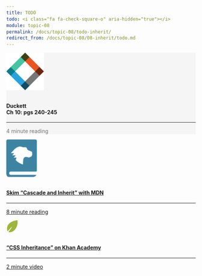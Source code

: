 ```yaml
---
title: TODO
todo: <i class="fa fa-check-square-o" aria-hidden="true"></i>
module: topic-08
permalink: /docs/topic-08/todo-inherit/
redirect_from: /docs/topic-08/08-inherit/todo.md
---
```


<div class="row text-center">
  <div class="col-lg-4">
    <div class="bs-component">
      <div class="list-group">
        <div class="list-group-item" style="background-color: #F5F5F5">
          <img src="../img/hw-icon-duckett.svg" style="max-height: 100px; margin: auto; margin-bottom: 10px;" />
          <h4 class="list-group-item-heading">Duckett<br />Ch 10: pgs 240-245</h4>
          <hr>
          <p class="list-group-item-text" style="color: #777;"><i class="fa fa-clock-o" aria-hidden="true"></i> 4 minute reading</p>
        </div>
      </div>
    </div>
  </div>
  <div class="col-lg-4">
    <div class="bs-component">
      <div class="list-group">
        <a href="https://developer.mozilla.org/en-US/docs/Learn/CSS/Introduction_to_CSS/Cascade_and_inheritance" target="_blank" class="list-group-item">
          <img src="../img/hw-icon-mdn.svg" style="max-height: 100px; margin: auto; margin-bottom: 10px;" />
          <h4 class="list-group-item-heading">Skim “Cascade and Inherit” with MDN</h4>
          <hr>
          <p class="list-group-item-text"><i class="fa fa-clock-o" aria-hidden="true"></i> 8 minute reading</p>
        </a>
      </div>
    </div>
  </div>
  <div class="col-lg-4">
    <div class="bs-component">
      <div class="list-group">
        <a href="https://www.khanacademy.org/computing/computer-programming/html-css/css-text-properties/p/css-inheritance" target="_blank" class="list-group-item">
          <img src="../img/hw-icon-khan.svg" style="max-height: 100px; margin: auto; margin-bottom: 10px;" />
          <h4 class="list-group-item-heading">“CSS Inheritance” on Khan Academy</h4>
          <hr>
          <p class="list-group-item-text"><i class="fa fa-clock-o" aria-hidden="true"></i> 2 minute video</p>
        </a>
      </div>
    </div>
  </div>
</div>
